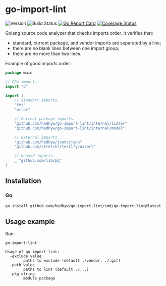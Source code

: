# go-import-lint

![Version](https://img.shields.io/github/v/tag/hedhyw/go-import-lint)
![Build Status](https://github.com/hedhyw/go-import-lint/actions/workflows/check.yml/badge.svg)
[![Go Report Card](https://goreportcard.com/badge/github.com/hedhyw/go-import-lint)](https://goreportcard.com/report/github.com/hedhyw/go-import-lint)
[![Coverage Status](https://coveralls.io/repos/github/hedhyw/go-import-lint/badge.svg?branch=master)](https://coveralls.io/github/hedhyw/go-import-lint?branch=master)

Golang source code analyzer that checks imports order. It verifies that:
- standard, current package, and vendor imports are separated by a line;
- there are no blank lines between one import group;
- there are no more than two lines.

Example of good imports order:

<!-- ReadmeExample -->
```go
package main

// CGo import.
import "C"

import (
    // Standart imports.
    "fmt"
    "error"

    // Current package imports.
    "github.com/hedhyw/go-import-lint/internal/linter"
    "github.com/hedhyw/go-import-lint/internal/model"

    // External imports.
    "github.com/hedhyw/jsonscjson"
    "github.com/stretchr/testify/assert"

    // Unused imports.
    _ "github.com/lib/pq"
)
```
<!-- /ReadmeExample -->

## Installation

### Go

```sh
go install github.com/hedhyw/go-import-lint/cmd/go-import-lint@latest
```

## Usage example

Run:

`go-import-lint`

```
Usage of go-import-lint:
  -exclude value
        paths to exclude (default ./vendor, ./.git)
  -path value
        paths to lint (default ./...)
  -pkg string
        module package
```
